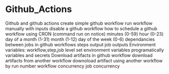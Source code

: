 # Github_Actions

Github and github actions
create simple github workflow
run workflow manually with inputs
disable a github workflow
how to schedule a github workflow using CRON (command run on notice)
minutes (0-59)
hour (0-23)
day of a month (1-31)
month (1-12)
day of the week (0-6)
dependancies between jobs in github workflows
steps output
job outputs
Environment variables: workflow,step,job level
set environment variables programatically
variables and secrets
Download artifacts in github workflow
download artifacts from another workflow
downoload artifact using another workflow by run number
workflow concurrency
job concurrency



